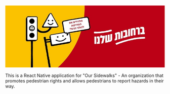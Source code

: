 <p align="center">
<img src="banner.jpg">
</p>


This is a React Native application for "Our Sidewalks" - An organization that promotes pedestrian rights and allows pedestrians to report hazards in their way.
